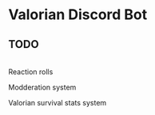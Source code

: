 # Valorian Discord Bot

## TODO

\
Reaction rolls

Modderation system

Valorian survival stats system
